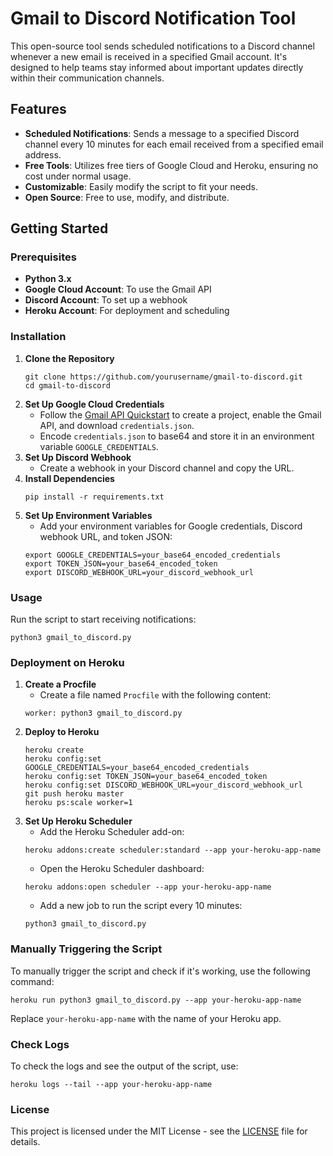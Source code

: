 <!DOCTYPE html>
<html lang="en">
<head>
<meta charset="UTF-8">
<meta name="viewport" content="width=device-width, initial-scale=1.0">
</head>
<body>
<h1>Gmail to Discord Notification Tool</h1>
<p>This open-source tool sends scheduled notifications to a Discord channel whenever a new email is received in a specified Gmail account. It's designed to help teams stay informed about important updates directly within their communication channels.</p>

<h2>Features</h2>
<ul>
<li><strong>Scheduled Notifications</strong>: Sends a message to a specified Discord channel every 10 minutes for each email received from a specified email address.</li>
<li><strong>Free Tools</strong>: Utilizes free tiers of Google Cloud and Heroku, ensuring no cost under normal usage.</li>
<li><strong>Customizable</strong>: Easily modify the script to fit your needs.</li>
<li><strong>Open Source</strong>: Free to use, modify, and distribute.</li>
</ul>

<h2>Getting Started</h2>
<h3>Prerequisites</h3>
<ul>
<li><strong>Python 3.x</strong></li>
<li><strong>Google Cloud Account</strong>: To use the Gmail API</li>
<li><strong>Discord Account</strong>: To set up a webhook</li>
<li><strong>Heroku Account</strong>: For deployment and scheduling</li>
</ul>
<h3>Installation</h3>
<ol>
<li><strong>Clone the Repository</strong>
<pre><code>git clone https://github.com/yourusername/gmail-to-discord.git
cd gmail-to-discord</code></pre>
</li>
<li><strong>Set Up Google Cloud Credentials</strong>
<ul>
<li>Follow the <a href="https://developers.google.com/gmail/api/quickstart/python">Gmail API Quickstart</a> to create a project, enable the Gmail API, and download <code>credentials.json</code>.</li>
<li>Encode <code>credentials.json</code> to base64 and store it in an environment variable <code>GOOGLE_CREDENTIALS</code>.</li>
</ul>
</li>
<li><strong>Set Up Discord Webhook</strong>
<ul>
<li>Create a webhook in your Discord channel and copy the URL.</li>
</ul>
</li>
<li><strong>Install Dependencies</strong>
<pre><code>pip install -r requirements.txt</code></pre>
</li>
<li><strong>Set Up Environment Variables</strong>
<ul>
<li>Add your environment variables for Google credentials, Discord webhook URL, and token JSON:</li>
</ul>
<pre><code>export GOOGLE_CREDENTIALS=your_base64_encoded_credentials
export TOKEN_JSON=your_base64_encoded_token
export DISCORD_WEBHOOK_URL=your_discord_webhook_url</code></pre>
</li>
</ol>

<h3>Usage</h3>
<p>Run the script to start receiving notifications:</p>
<pre><code>python3 gmail_to_discord.py</code></pre>

<h3>Deployment on Heroku</h3>
<ol>
<li><strong>Create a Procfile</strong>
<ul>
<li>Create a file named <code>Procfile</code> with the following content:</li>
</ul>
<pre><code>worker: python3 gmail_to_discord.py</code></pre>
</li>
<li><strong>Deploy to Heroku</strong>
<pre><code>heroku create
heroku config:set GOOGLE_CREDENTIALS=your_base64_encoded_credentials
heroku config:set TOKEN_JSON=your_base64_encoded_token
heroku config:set DISCORD_WEBHOOK_URL=your_discord_webhook_url
git push heroku master
heroku ps:scale worker=1</code></pre>
</li>
<li><strong>Set Up Heroku Scheduler</strong>
<ul>
<li>Add the Heroku Scheduler add-on:</li>
</ul>
<pre><code>heroku addons:create scheduler:standard --app your-heroku-app-name</code></pre>
<ul>
<li>Open the Heroku Scheduler dashboard:</li>
</ul>
<pre><code>heroku addons:open scheduler --app your-heroku-app-name</code></pre>
<ul>
<li>Add a new job to run the script every 10 minutes:</li>
</ul>
<pre><code>python3 gmail_to_discord.py</code></pre>
</li>
</ol>

<h3>Manually Triggering the Script</h3>
<p>To manually trigger the script and check if it's working, use the following command:</p>
<pre><code>heroku run python3 gmail_to_discord.py --app your-heroku-app-name</code></pre>
<p>Replace <code>your-heroku-app-name</code> with the name of your Heroku app.</p>

<h3>Check Logs</h3>
<p>To check the logs and see the output of the script, use:</p>
<pre><code>heroku logs --tail --app your-heroku-app-name</code></pre>

<h3>License</h3>
<p>This project is licensed under the MIT License - see the <a href="LICENSE">LICENSE</a> file for details.</p>
</body>
</html>
